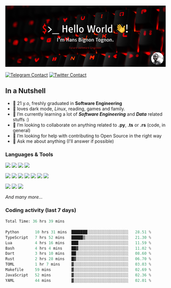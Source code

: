 ![Cover](assets/gh-readme-cover.png)

[![Telegram Contact](https://img.shields.io/badge/Telegram-%230088CC.svg?style=for-the-badge&logo=telegram&logoColor=white)](https://t.me/hanstobi) [![Twitter Contact](https://img.shields.io/badge/Twitter-%2308A0E9.svg?style=for-the-badge&logo=twitter&logoColor=white)](https://twitter.com/_tobihans)

## In a Nutshell
- 👤 21 y.o, freshly graduated in **Software Engineering**
- 🖤 loves dark mode, *Linux*, reading, games and family.
- 🌱 I’m currently learning a lot of ***Software Engineering*** and ***Data*** related stuffs :)
- 👯 I’m looking to collaborate on anything related to **.py**, **.ts** or **.rs** (code, in general)
- 🤔 I’m looking for help with contributing to Open Source in the right way
- 💬 Ask me about anything (I'll answer if possible)

### Languages & Tools
![](https://img.shields.io/badge/Linux-%23eab30f.svg?style=for-the-badge&logo=linux&logoColor=black) ![](https://img.shields.io/badge/Git-%23e54a2f.svg?style=for-the-badge&logo=git&logoColor=white) ![](https://img.shields.io/badge/Github-%231a1d21.svg?style=for-the-badge&logo=github&logoColor=white) ![](https://img.shields.io/badge/Docker-%230394f0.svg?style=for-the-badge&logo=docker&logoColor=white)

![](https://img.shields.io/badge/C-%231a1d21.svg?style=for-the-badge&logo=C&logoColor=white) ![](https://img.shields.io/badge/TypeScript-%230074c2.svg?style=for-the-badge&logo=typescript&logoColor=white) ![](https://img.shields.io/badge/Python-%23f0c540.svg?style=for-the-badge&logo=python) ![](https://img.shields.io/badge/Rust-%23ea4800.svg?style=for-the-badge&logo=rust) ![](https://img.shields.io/badge/Php-%237175aa.svg?style=for-the-badge&logo=php&logoColor=white) ![](https://img.shields.io/badge/HTML-%23d84924.svg?style=for-the-badge&logo=html5&logoColor=white) ![](https://img.shields.io/badge/Scss-%23c45f92.svg?style=for-the-badge&logo=sass&logoColor=white)

![](https://img.shields.io/badge/Vue-%23314559.svg?style=for-the-badge&logo=vue.js) ![](https://img.shields.io/badge/Laravel-%23e54a2f.svg?style=for-the-badge&logo=laravel&logoColor=white) ![](https://img.shields.io/badge/Adonis-%235a45ff.svg?style=for-the-badge&logo=adonisjs)

*And many more...*

### Coding activity (last 7 days)
<!--START_SECTION:waka-->

```python
Total Time: 36 hrs 39 mins

Python       10 hrs 31 mins  ███████░░░░░░░░░░░░░░░░░░   28.51 %
TypeScript   7 hrs 52 mins   █████▒░░░░░░░░░░░░░░░░░░░   21.30 %
Lua          4 hrs 16 mins   ███░░░░░░░░░░░░░░░░░░░░░░   11.59 %
Bash         4 hrs 4 mins    ██▓░░░░░░░░░░░░░░░░░░░░░░   11.02 %
Dart         3 hrs 10 mins   ██░░░░░░░░░░░░░░░░░░░░░░░   08.60 %
Rust         2 hrs 28 mins   █▓░░░░░░░░░░░░░░░░░░░░░░░   06.70 %
TOML         1 hr 7 mins     ▓░░░░░░░░░░░░░░░░░░░░░░░░   03.03 %
Makefile     59 mins         ▓░░░░░░░░░░░░░░░░░░░░░░░░   02.69 %
JavaScript   52 mins         ▓░░░░░░░░░░░░░░░░░░░░░░░░   02.36 %
YAML         44 mins         ▓░░░░░░░░░░░░░░░░░░░░░░░░   02.01 %
```

<!--END_SECTION:waka-->
